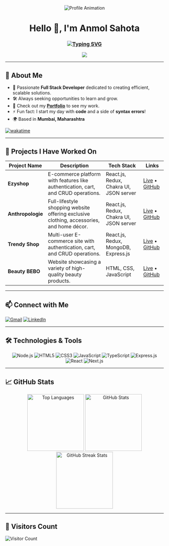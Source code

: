 <div align="center">
  <img src="https://user-images.githubusercontent.com/39955420/147578199-56632b69-b3e8-4d9f-97e2-f046a1c2cba0.gif" alt="Profile Animation" />
</div>

<h1 align="center">Hello 👋, I'm Anmol Sahota</h1>

<h3 align="center">
  <a href="#"><img src="https://readme-typing-svg.herokuapp.com?color=58a6ff&center=true&vCenter=true&lines=Full+Stack+Developer;1200%2B+Hours+Coding+Experience;Data+Structures+%26+Algorithms;Passionate+Learner;Always+Exploring+New+Technologies" alt="Typing SVG" /></a>
</h3>

<p align="center">
  <img src="https://img.shields.io/badge/Glad to see you here!-%F0%9F%8C%8D-blue?style=flat-square">
</p>

---

## 🚀 About Me

- 🔭 Passionate **Full Stack Developer** dedicated to creating efficient, scalable solutions.
- 🛠 Always seeking opportunities to learn and grow.
- 💼 Check out my [**Portfolio**](https://anmolsahota.github.io/) to see my work.
- ⚡ Fun fact: I start my day with **code** and a side of **syntax errors**!
- 🌍 Based in **Mumbai, Maharashtra**

[![wakatime](https://wakatime.com/badge/user/d61fed7b-cf12-4374-b3fc-69813c1eaed6.svg)](https://wakatime.com/@d61fed7b-cf12-4374-b3fc-69813c1eaed6)

---

## 💼 Projects I Have Worked On

| **Project Name**   | **Description**                                                                                               | **Tech Stack**                                 | **Links**                                                                                                  |
|--------------------|---------------------------------------------------------------------------------------------------------------|------------------------------------------------|------------------------------------------------------------------------------------------------------------|
| **Ezyshop**        | E-commerce platform with features like authentication, cart, and CRUD operations.                             | React.js, Redux, Chakra UI, JSON server        | [Live](https://my-app-lake-iota.vercel.app/) • [GitHub](https://github.com/NehaP0/splendid-quiver-7090)     |
| **Anthropologie**  | Full-lifestyle shopping website offering exclusive clothing, accessories, and home décor.                     | React.js, Redux, Chakra UI, JSON server        | [Live](https://flame-two.vercel.app/) • [GitHub](https://github.com/AnmolSahota/hilarious-flame-4763)       |
| **Trendy Shop**    | Multi-user E-commerce site with authentication, cart, and CRUD operations.                                    | React.js, Redux, MongoDB, Express.js           | [Live](https://nemtrendyshop.vercel.app/) • [GitHub](https://github.com/AnmolSahota/celestial-card-4815)    |
| **Beauty BEBO**    | Website showcasing a variety of high-quality beauty products.                                                   | HTML, CSS, JavaScript                          | [Live](https://steady-twilight-842d2e.netlify.app/) • [GitHub](https://github.com/AnmolSahota/gainful-swing-7555) |

---

## 📫 Connect with Me

<p>
  <a href="mailto:anmolsahota05760@gmail.com"><img alt="Gmail" src="https://img.shields.io/badge/-gmail-black?style=for-the-badge&logo=gmail&logoColor=white"></a>
  <a href="https://www.linkedin.com/in/anmol-sahota-438456250/"><img alt="LinkedIn" src="https://img.shields.io/badge/-linkedin-blue?style=for-the-badge&logo=linkedin&logoColor=white"></a>
</p>

---

## 🛠️ Technologies & Tools

<p align="center">
  <img src="https://img.shields.io/badge/-Node.js-339933?style=for-the-badge&logo=nodedotjs&logoColor=white" alt="Node.js" />
  <img src="https://img.shields.io/badge/-HTML5-E34F26?style=for-the-badge&logo=html5&logoColor=white" alt="HTML5" />
  <img src="https://img.shields.io/badge/-CSS3-1572B6?style=for-the-badge&logo=css3&logoColor=white" alt="CSS3" />
  <img src="https://img.shields.io/badge/-JavaScript-F7DF1E?style=for-the-badge&logo=javascript&logoColor=black" alt="JavaScript" />
  <img src="https://img.shields.io/badge/-TypeScript-007ACC?style=for-the-badge&logo=typescript&logoColor=white" alt="TypeScript" />
  <img src="https://img.shields.io/badge/-Express.js-000000?style=for-the-badge&logo=express&logoColor=white" alt="Express.js" />
  <img src="https://img.shields.io/badge/-React-61DAFB?style=for-the-badge&logo=react&logoColor=black" alt="React" />
  <img src="https://img.shields.io/badge/-Next.js-000000?style=for-the-badge&logo=nextdotjs&logoColor=white" alt="Next.js" />
</p>

---

## 📈 GitHub Stats

<div align="center">
  <img height="180em" src="https://github-readme-stats.vercel.app/api/top-langs?username=AnmolSahota&show_icons=true&locale=en&layout=compact&theme=tokyonight" alt="Top Languages" />
  <img height="180em" src="https://github-readme-stats.vercel.app/api?username=AnmolSahota&show_icons=true&locale=en&theme=tokyonight" alt="GitHub Stats" />
  <img height="180em" src="https://github-readme-streak-stats.herokuapp.com/?user=AnmolSahota&theme=tokyonight" alt="GitHub Streak Stats" />
</div>

---

## 🔢 Visitors Count

<p>
  <img src="https://profile-counter.glitch.me/AnmolSahota/count.svg" alt="Visitor Count" />
</p>
